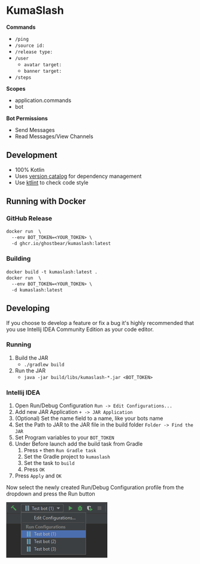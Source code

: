 # KumaSlash

**Commands**
- `/ping`
- `/source id:`
- `/release type:`
- `/user`
  - `avatar target:`
  - `banner target:`
- `/steps`

**Scopes**
- application.commands
- bot

**Bot Permissions**
- Send Messages
- Read Messages/View Channels

## Development
- 100% Kotlin
- Uses [version catalog](https://docs.gradle.org/current/userguide/platforms.html) for dependency management
- Use [ktlint](https://github.com/pinterest/ktlint) to check code style

## Running with Docker

### GitHub Release
```shell
docker run  \
  --env BOT_TOKEN=<YOUR_TOKEN> \
  -d ghcr.io/ghostbear/kumaslash:latest
```

### Building
```shell
docker build -t kumaslash:latest .
docker run  \
  --env BOT_TOKEN=<YOUR_TOKEN> \
  -d kumaslash:latest
```

## Developing

If you choose to develop a feature or fix a bug it's highly recommended that you use Intellij IDEA Community Edition as your code editor. 

### Running
1. Build the JAR 
   - `./gradlew build`
2. Run the JAR
   - `java -jar build/libs/kumaslash-*.jar <BOT_TOKEN>`

### Intellij IDEA
1. Open Run/Debug Configuration `Run -> Edit Configurations...`
2. Add new JAR Application `+ -> JAR Application`
3. (Optional) Set the name field to a name, like your bots name
4. Set the Path to JAR to the JAR file in the build folder `Folder -> Find the JAR`
5. Set Program variables to your `BOT_TOKEN`
6. Under Before launch add the build task from Gradle
   1. Press `+` then `Run Gradle task`
   2. Set the Gradle project to `kumaslash`
   3. Set the task to `build`
   4. Press `OK`
7. Press `Apply` and `OK`

Now select the newly created Run/Debug Configuration profile from the dropdown and press the Run button

![img.png](.github/assets/run_profiles.png)